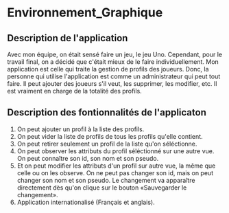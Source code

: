 # Environnement_Graphique

## Description de l'application
Avec mon équipe, on était sensé faire un jeu, le jeu Uno. Cependant, pour le travail final, on a décidé que c'était mieux de le faire individuellement.
Mon application est celle qui traite la gestion de profils des joueurs. Donc, la personne qui utilise l'application est comme un administrateur qui peut
tout faire. Il peut ajouter des joueurs s'il veut, les supprimer, les modifier, etc.
Il est vraiment en charge de la totalité des profils.

## Description des fontionnalités de l'applicaton
1. On peut ajouter un profil à la liste des profils.
2. On peut vider la liste de profils de tous les profils qu'elle contient.
3. On peut retirer seulement un profil de la liste qu'on séléctionne.
4. On peut observer les attributs du profil séléctionné sur une autre vue. On peut connaître son id, son nom et son pseudo.
5. Et on peut modifier les attributs d'un profil sur autre vue, la même que celle ou on les observe. On ne peut pas changer son id, mais on peut changer son nom et son pseudo. Le changement va apparaître directement dès qu'on clique sur le bouton «Sauvegarder le changement».
6. Application internationalisé (Français et anglais).
